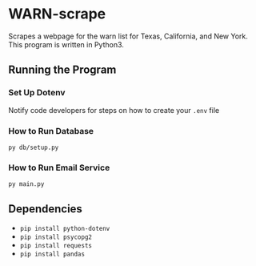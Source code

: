 # WARN-scrape
Scrapes a webpage for the warn list for Texas, California, and New York. 
This program is written in Python3.

## Running the Program

### Set Up Dotenv
Notify code developers for steps on how to create your `.env` file

### How to Run Database
`py db/setup.py`

### How to Run Email Service
`py main.py`

## Dependencies
- `pip install python-dotenv`
- `pip install psycopg2`
- `pip install requests`
- `pip install pandas`
